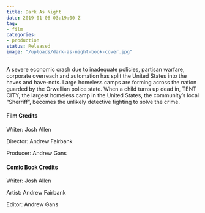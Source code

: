 ```yaml
---
title: Dark As Night
date: 2019-01-06 03:19:00 Z
tag:
- film
categories:
- production
status: Released
image: "/uploads/dark-as-night-book-cover.jpg"
---
```


<p>A severe economic crash due to inadequate policies, partisan warfare, corporate overreach and automation has split the United States into the haves and have-nots. Large homeless camps are forming across the nation guarded by the Orwellian police state. When a child turns up dead in, TENT CITY, the largest homeless camp in the United States, the community’s local “Sherriff”, becomes the unlikely detective fighting to solve the crime.</p>

<h4>Film Credits</h4>
<p>Writer: Josh Allen</p>
<p>Director: Andrew Fairbank</p>
<p>Producer: Andrew Gans</p>

<h4>Comic Book Credits</h4>
<p>Writer: Josh Allen</p>
<p>Artist: Andrew Fairbank</p>
<p>Editor: Andrew Gans</p>